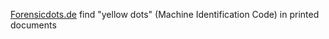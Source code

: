 
[Forensicdots.de](https://www.forensicdots.de/)
find "yellow dots" (Machine Identification Code) in printed documents
